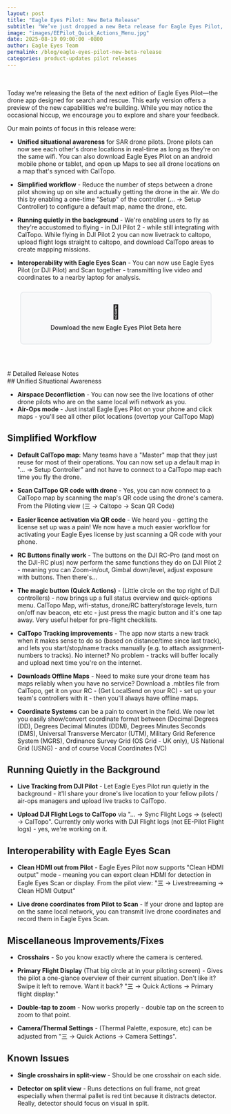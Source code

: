 ```yaml
---
layout: post
title: "Eagle Eyes Pilot: New Beta Release"
subtitle: "We’ve just dropped a new Beta release for Eagle Eyes Pilot, our app that runs on the drone controller, packed with new features."
image: "images/EEPilot_Quick_Actions_Menu.jpg"
date: 2025-08-19 09:00:00 -0800
author: Eagle Eyes Team
permalink: /blog/eagle-eyes-pilot-new-beta-release
categories: product-updates pilot releases
---
```

<br>
<br>
Today we're releasing the Beta of the next edition of Eagle Eyes Pilot—the drone app designed for search and rescue. This early version offers a preview of the new capabilities we're building. While you may notice the occasional hiccup, we encourage you to explore and share your feedback. 

Our main points of focus in this release were:

- **Unified situational awareness** for SAR drone pilots. Drone pilots can now see each other's drone locations in real-time as long as they're on the same wifi. You can also download Eagle Eyes Pilot on an android mobile phone or tablet, and open up Maps to see all drone locations on a map that's synced with CalTopo.

- **Simplified workflow** - Reduce the number of steps between a drone pilot showing up on site and actually getting the drone in the air. We do this by enabling a one-time "Setup" of the controller (... → Setup Controller) to configure a default map, name the drone, etc. 

- **Running quietly in the background** - We're enabling users to fly as they're accustomed to flying - in DJI Pilot 2 - while still integrating with CalTopo. While flying in DJI Pilot 2 you can now livetrack to caltopo, upload flight logs straight to caltopo, and download CalTopo areas to create mapping missions.

- **Interoperability with Eagle Eyes Scan** - You can now use Eagle Eyes Pilot (or DJI Pilot) and Scan together - transmitting live video and coordinates to a nearby laptop for analysis.

<style>
.download-card {
    background: #f8f9fa;
    border: 2px solid #e9ecef;
    border-radius: 8px;
    padding: 25px 20px;
    text-align: center;
    cursor: pointer;
    transition: all 0.2s ease;
    margin: 25px auto;
    max-width: 400px;
}

.download-card:hover {
    border-color: #007bff;
    background: #f0f8ff;
}

.download-icon {
    font-size: 32px;
    margin-bottom: 8px;
    display: block;
}

.download-title {
    font-size: 14px;
    font-weight: 600;
    color: #333;
    margin: 0 0 4px 0;
}

.download-subtitle {
    color: #666;
    font-size: 12px;
    margin: 0;
    line-height: 1.2;
}
</style>

<div class="download-card" onclick="window.open('https://www.eagleeyessearch.com/download/', '_blank')">
    <div class="download-icon">📱</div>
    <h3 class="download-title">Download the new Eagle Eyes Pilot Beta here</h3>
</div>
<br>
<br>
# Detailed Release Notes
<br>
## Unified Situational Awareness

- **Airspace Deconfliction** - You can now see the live locations of other drone pilots who are on the same local wifi network as you.
- **Air-Ops mode** - Just install Eagle Eyes Pilot on your phone and click maps - you'll see all other pilot locations (overtop your CalTopo Map)

## Simplified Workflow

- **Default CalTopo map**: Many teams have a "Master" map that they just reuse for most of their operations. You can now set up a default map in "... → Setup Controller" and not have to connect to a CalTopo map each time you fly the drone.

- **Scan CalTopo QR code with drone** - Yes, you can now connect to a CalTopo map by scanning the map's QR code using the drone's camera. From the Piloting view (㆔ → Caltopo → Scan QR Code)

- **Easier licence activation via QR code** - We heard you - getting the license set up was a pain! We now have a much easier workflow for activating your Eagle Eyes license by just scanning a QR code with your phone.

- **RC Buttons finally work** - The buttons on the DJI RC-Pro (and most on the DJI-RC plus) now perform the same functions they do on DJI Pilot 2 - meaning you can Zoom-in/out, Gimbal down/level, adjust exposure with buttons. Then there's…

- **The magic button (Quick Actions)** - (Little circle on the top right of DJI controllers) - now brings up a full status overview and quick-options menu. CalTopo Map, wifi-status, drone/RC battery/storage levels, turn on/off nav beacon, etc etc - just press the magic button and it's one tap away. Very useful helper for pre-flight checklists.

- **CalTopo Tracking improvements** - The app now starts a new track when it makes sense to do so (based on distance/time since last track), and lets you start/stop/name tracks manually (e.g. to attach assignment-numbers to tracks). No internet? No problem - tracks will buffer locally and upload next time you're on the internet.

- **Downloads Offline Maps** - Need to make sure your drone team has maps reliably when you have no service? Download a .mbtiles file from CalTopo, get it on your RC - (Get LocalSend on your RC) - set up your team's controllers with it - then you'll always have offline maps.

- **Coordinate Systems** can be a pain to convert in the field. We now let you easily show/convert coordinate format between (Decimal Degrees (DD), Degrees Decimal Minutes (DDM), Degrees Minutes Seconds (DMS), Universal Transverse Mercator (UTM), Military Grid Reference System (MGRS), Ordinance Survey Grid (OS Grid - UK only), US National Grid (USNG) - and of course Vocal Coordinates (VC)

## Running Quietly in the Background

- **Live Tracking from DJI Pilot** - Let Eagle Eyes Pilot run quietly in the background - it'll share your drone's live location to your fellow pilots / air-ops managers and upload live tracks to CalTopo.

- **Upload DJI Flight Logs to CalTopo** via "... → Sync Flight Logs → (select) → CalTopo". Currently only works with DJI Flight logs (not EE-Pilot Flight logs) - yes, we're working on it.

## Interoperability with Eagle Eyes Scan

- **Clean HDMI out from Pilot** - Eagle Eyes Pilot now supports "Clean HDMI output" mode - meaning you can export clean HDMI for detection in Eagle Eyes Scan or display. From the pilot view: "㆔ → Livestreeaming → Clean HDMI Output"

- **Live drone coordinates from Pilot to Scan** - If your drone and laptop are on the same local network, you can transmit live drone coordinates and record them in Eagle Eyes Scan.

## Miscellaneous Improvements/Fixes

- **Crosshairs** - So you know exactly where the camera is centered.

- **Primary Flight Display** (That big circle at in your piloting screen) - Gives the pilot a one-glance overview of their current situation. Don't like it? Swipe it left to remove. Want it back? "㆔ → Quick Actions → Primary flight display:"

- **Double-tap to zoom** - Now works properly - double tap on the screen to zoom to that point.

- **Camera/Thermal Settings** - (Thermal Palette, exposure, etc) can be adjusted from "㆔ → Quick Actions → Camera Settings".

## Known Issues

- **Single crosshairs in split-view** - Should be one crosshair on each side.

- **Detector on split view** - Runs detections on full frame, not great especially when thermal pallet is red tint because it distracts detector. Really, detector should focus on visual in split. 